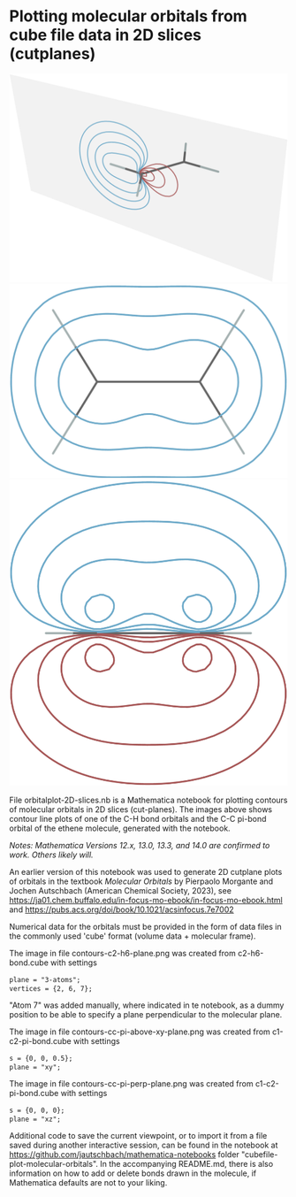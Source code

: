 # Plotting molecular orbitals from cube file data in 2D slices (cutplanes)

![C-H bond of ethene in 2D slice](contours-c2-h6-plane.png) 
![C-C pi bond of ethene in 2D slice above molecular plane](contours-cc-pi-above-xy-plane.png)
![C-C pi bond of ethene in 2D slice perpendicular to molecular plane](contours-cc-pi-perp-plane.png)

File orbitalplot-2D-slices.nb is a Mathematica notebook for plotting contours of
molecular orbitals in 2D slices (cut-planes). The images above shows contour line plots of one of the C-H bond orbitals and the C-C pi-bond orbital of the ethene molecule, generated with the notebook.

*Notes: Mathematica Versions 12.x, 13.0, 13.3, and 14.0 are confirmed to work. Others likely will.*

An earlier version of this notebook was used to generate 2D cutplane plots of orbitals in the textbook *Molecular Orbitals* by Pierpaolo Morgante and Jochen Autschbach (American Chemical Society, 2023), see https://ja01.chem.buffalo.edu/in-focus-mo-ebook/in-focus-mo-ebook.html and https://pubs.acs.org/doi/book/10.1021/acsinfocus.7e7002

Numerical data for the orbitals must be provided in the form of data files in the commonly used 'cube' format (volume data + molecular frame).

The image in file contours-c2-h6-plane.png was created from c2-h6-bond.cube with settings

    plane = "3-atoms";
    vertices = {2, 6, 7}; 

"Atom 7" was added manually, where indicated in te notebook, as a dummy position to be able to specify a plane perpendicular to the molecular plane.

The image in file contours-cc-pi-above-xy-plane.png was created from c1-c2-pi-bond.cube with settings

    s = {0, 0, 0.5};
    plane = "xy";

The image in file contours-cc-pi-perp-plane.png was created from c1-c2-pi-bond.cube with settings

    s = {0, 0, 0};
    plane = "xz";


Additional code to save the current viewpoint, or to import it from a file saved during another interactive session, can be found in the notebook at https://github.com/jautschbach/mathematica-notebooks folder "cubefile-plot-molecular-orbitals". In the accompanying README.md, there is also information on how to add or delete bonds drawn in the molecule, if Mathematica defaults are not to your liking. 





